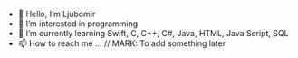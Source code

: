 - 👋 Hello, I’m Ljubomir
- 👀 I’m interested in programming
- 🌱 I’m currently learning Swift, C, C++, C#, Java, HTML, Java Script, SQL
- 📫 How to reach me ... // MARK: To add something later

<!---
MiLjubomir/MiLjubomir is a ✨ special ✨ repository because its `README.md` (this file) appears on your GitHub profile.
You can click the Preview link to take a look at your changes.
--->
